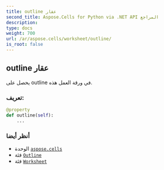 ```yaml
---
title: outline عقار
second_title: Aspose.Cells for Python via .NET API المراجع
description:
type: docs
weight: 700
url: /ar/aspose.cells/worksheet/outline/
is_root: false
---
```

##  outline عقار

يحصل على outline في ورقة العمل هذه.
###  تعريف:
```python
@property
def outline(self):
    ...
```

###  أنظر أيضا
* الوحدة [`aspose.cells`](../../)
* فئة [`Outline`](/cells/python-net/ar/aspose.cells/outline)
* فئة [`Worksheet`](/cells/python-net/ar/aspose.cells/worksheet)
